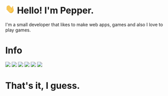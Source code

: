 # <img src="https://raw.githubusercontent.com/benjamint08/benjamint08/master/wave.gif" width="30px"> Hello! I'm Pepper.

I'm a small developer that likes to make web apps, games and also I love to play games.

# Info

<img src="https://img.shields.io/badge/OS-Windows-blue?logo=windows">
<img src="https://img.shields.io/badge/OS-macOS-blueviolet?logo=macos">
<img src="https://img.shields.io/badge/IDE-WebStorm-important?logo=webstorm">
<img src="https://img.shields.io/badge/Top%20Language-JavaScript-brightgreen?logo=javascript">
<img src="https://img.shields.io/badge/Language-NodeJS-brightgreen?logo=nodedotjs">
<img src="https://img.shields.io/badge/Language-Python-brightgreen?logo=python">

# That's it, I guess.
